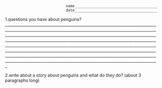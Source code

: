                                 name______________________________________
                                date______________________________________
                                


1.questions you have about penguins? _________________________________________________________________________________________________________________________________________________________________________________________________________________________________________________________________________________________________________________________________________________________________________________________________________________________________________________________________________________________________________________________________________________________________________________________________________________________________________________

2.write about a story about penguins and what do they do? (about 3 paragraphs long)
